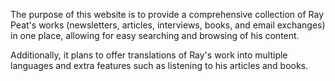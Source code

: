 The purpose of this website is to provide a comprehensive collection of Ray Peat's works (newsletters, articles, interviews, books, and email exchanges) in one place, allowing for easy searching and browsing of his content. 

Additionally, it plans to offer translations of Ray's work into multiple languages and extra features such as listening to his articles and books.